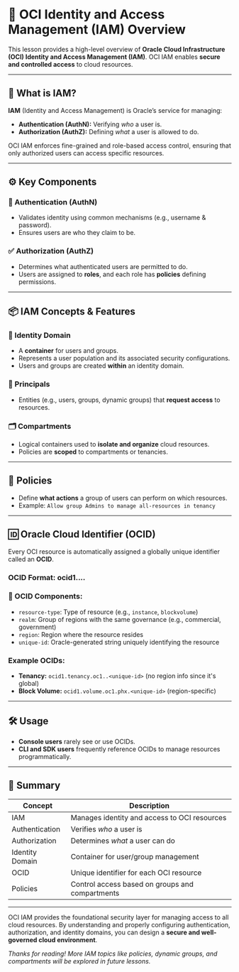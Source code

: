 # 🔐 OCI Identity and Access Management (IAM) Overview

This lesson provides a high-level overview of **Oracle Cloud Infrastructure (OCI) Identity and Access Management (IAM)**. OCI IAM enables **secure and controlled access** to cloud resources.

---

## 🔑 What is IAM?

**IAM** (Identity and Access Management) is Oracle’s service for managing:
- **Authentication (AuthN):** Verifying *who* a user is.
- **Authorization (AuthZ):** Defining *what* a user is allowed to do.

OCI IAM enforces fine-grained and role-based access control, ensuring that only authorized users can access specific resources.

---

## ⚙️ Key Components

### 🔐 Authentication (AuthN)
- Validates identity using common mechanisms (e.g., username & password).
- Ensures users are who they claim to be.

### ✅ Authorization (AuthZ)
- Determines what authenticated users are permitted to do.
- Users are assigned to **roles**, and each role has **policies** defining permissions.

---

## 📦 IAM Concepts & Features

### 🧱 Identity Domain
- A **container** for users and groups.
- Represents a user population and its associated security configurations.
- Users and groups are created **within** an identity domain.

### 👥 Principals
- Entities (e.g., users, groups, dynamic groups) that **request access** to resources.

### 🗂️ Compartments
- Logical containers used to **isolate and organize** cloud resources.
- Policies are **scoped** to compartments or tenancies.

---

## 📜 Policies
- Define **what actions** a group of users can perform on which resources.
- Example: `Allow group Admins to manage all-resources in tenancy`

---

## 🆔 Oracle Cloud Identifier (OCID)
Every OCI resource is automatically assigned a globally unique identifier called an **OCID**.

### OCID Format: ocid1.<resource-type>.<realm>.<region>.<unique-id>


### 🔎 OCID Components:
- `resource-type`: Type of resource (e.g., `instance`, `blockvolume`)
- `realm`: Group of regions with the same governance (e.g., commercial, government)
- `region`: Region where the resource resides
- `unique-id`: Oracle-generated string uniquely identifying the resource

### Example OCIDs:
- **Tenancy:** `ocid1.tenancy.oc1..<unique-id>` (no region info since it's global)
- **Block Volume:** `ocid1.volume.oc1.phx.<unique-id>` (region-specific)

---

## 🛠️ Usage
- **Console users** rarely see or use OCIDs.
- **CLI and SDK users** frequently reference OCIDs to manage resources programmatically.

---

## 🧾 Summary

| Concept        | Description                                     |
|----------------|-------------------------------------------------|
| IAM            | Manages identity and access to OCI resources    |
| Authentication | Verifies *who* a user is                        |
| Authorization  | Determines *what* a user can do                 |
| Identity Domain| Container for user/group management             |
| OCID           | Unique identifier for each OCI resource         |
| Policies       | Control access based on groups and compartments |

---

OCI IAM provides the foundational security layer for managing access to all cloud resources. By understanding and properly configuring authentication, authorization, and identity domains, you can design a **secure and well-governed cloud environment**.

*Thanks for reading! More IAM topics like policies, dynamic groups, and compartments will be explored in future lessons.*

